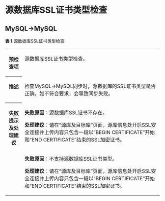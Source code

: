 # 源数据库SSL证书类型检查<a name="drs_11_0106"></a>

## MySQL-\>MySQL<a name="section191963424478"></a>

**表 1**  源数据库SSL证书类型检查

<a name="table853017177447"></a>
<table><tbody><tr id="row1854591710447"><th class="firstcol" valign="top" width="11%" id="mcps1.2.3.1.1"><p id="p1356101713440"><a name="p1356101713440"></a><a name="p1356101713440"></a><strong id="b16561131710445"><a name="b16561131710445"></a><a name="b16561131710445"></a>预检查项</strong></p>
</th>
<td class="cellrowborder" valign="top" width="89%" headers="mcps1.2.3.1.1 "><p id="p13561917164412"><a name="p13561917164412"></a><a name="p13561917164412"></a>源数据库SSL证书类型检查。</p>
</td>
</tr>
<tr id="row2057614176447"><th class="firstcol" valign="top" width="11%" id="mcps1.2.3.2.1"><p id="p18576517134410"><a name="p18576517134410"></a><a name="p18576517134410"></a><strong id="b2057611172444"><a name="b2057611172444"></a><a name="b2057611172444"></a>描述</strong></p>
</th>
<td class="cellrowborder" valign="top" width="89%" headers="mcps1.2.3.2.1 "><p id="p163943164418"><a name="p163943164418"></a><a name="p163943164418"></a>检查MySQL-&gt;MySQL同步时，源数据库的SSL证书类型是否正确，如不符合要求，会导致同步失败。</p>
</td>
</tr>
<tr id="row56083173444"><th class="firstcol" rowspan="2" valign="top" width="11%" id="mcps1.2.3.3.1"><p id="p06081617174412"><a name="p06081617174412"></a><a name="p06081617174412"></a><strong id="b1660821713443"><a name="b1660821713443"></a><a name="b1660821713443"></a>失败提示及<strong id="b117671048113514"><a name="b117671048113514"></a><a name="b117671048113514"></a>处理建议</strong></strong></p>
</th>
<td class="cellrowborder" valign="top" width="89%" headers="mcps1.2.3.3.1 "><p id="p14903715131210"><a name="p14903715131210"></a><a name="p14903715131210"></a><strong id="b16903171519126"><a name="b16903171519126"></a><a name="b16903171519126"></a>失败原因</strong>：源数据库SSL证书不存在。</p>
<p id="p2084215421831"><a name="p2084215421831"></a><a name="p2084215421831"></a><strong id="b1642212111403"><a name="b1642212111403"></a><a name="b1642212111403"></a>处理建议</strong>：请在“源库及目标库”页面，源库信息处开启SSL安全连接并上传内容只包含一段以“BEGIN CERTIFICATE”开始和“END CERTIFICATE”结束的SSL加密证书。</p>
</td>
</tr>
<tr id="row1928241133619"><td class="cellrowborder" valign="top" headers="mcps1.2.3.3.1 "><p id="p127189289361"><a name="p127189289361"></a><a name="p127189289361"></a><strong id="b1471862815366"><a name="b1471862815366"></a><a name="b1471862815366"></a>失败原因</strong>：不支持源数据库SSL证书类型。</p>
<p id="p16360617113611"><a name="p16360617113611"></a><a name="p16360617113611"></a><strong id="b15360131763610"><a name="b15360131763610"></a><a name="b15360131763610"></a>处理建议</strong>：请在“源库及目标库”页面，源库信息处开启SSL安全连接并上传内容只包含一段以“BEGIN CERTIFICATE”开始和“END CERTIFICATE”结束的SSL加密证书。</p>
</td>
</tr>
</tbody>
</table>

